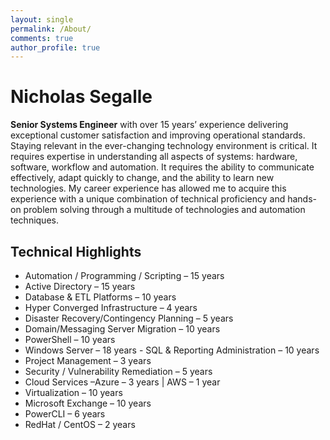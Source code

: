 ```yaml
---
layout: single
permalink: /About/
comments: true
author_profile: true
---
```


# Nicholas Segalle

**Senior Systems Engineer** with over 15 years’ experience delivering exceptional customer satisfaction and improving operational standards.  Staying relevant in the ever-changing technology environment is critical.  It requires expertise in understanding all aspects of systems: hardware, software, workflow and automation.  It requires the ability to communicate effectively, adapt quickly to change, and the ability to learn new technologies.  My career experience has allowed me to acquire this experience with a unique combination of technical proficiency and hands-on problem solving through a multitude of technologies and automation techniques.

## Technical Highlights

- Automation / Programming / Scripting – 15 years
- Active Directory – 15 years
- Database & ETL Platforms – 10 years
- Hyper Converged Infrastructure – 4 years
- Disaster Recovery/Contingency Planning – 5 years
- Domain/Messaging Server Migration – 10 years
- PowerShell – 10 years
- Windows Server – 18 years	- SQL & Reporting Administration – 10 years
- Project Management – 3 years
- Security / Vulnerability Remediation – 5 years
- Cloud Services –Azure – 3 years \| AWS – 1 year
- Virtualization – 10 years
- Microsoft Exchange – 10 years 
- PowerCLI – 6 years
- RedHat / CentOS – 2 years

